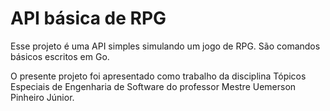 # API básica de RPG
Esse projeto é uma API simples simulando um jogo de RPG. São comandos básicos escritos em Go.

O presente projeto foi apresentado como trabalho da disciplina Tópicos Especiais de Engenharia de Software do professor Mestre Uemerson Pinheiro Júnior.
